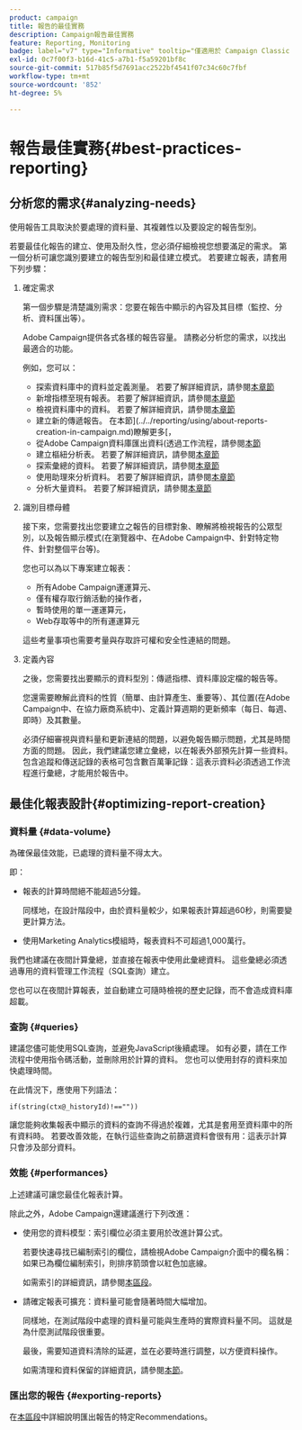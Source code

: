 ```yaml
---
product: campaign
title: 報告的最佳實務
description: Campaign報告最佳實務
feature: Reporting, Monitoring
badge: label="v7" type="Informative" tooltip="僅適用於 Campaign Classic v7"
exl-id: 0c7f00f3-b16d-41c5-a7b1-f5a59201bf8c
source-git-commit: 517b85f5d7691acc2522bf4541f07c34c60c7fbf
workflow-type: tm+mt
source-wordcount: '852'
ht-degree: 5%

---
```


# 報告最佳實務{#best-practices-reporting}



## 分析您的需求{#analyzing-needs}

使用報告工具取決於要處理的資料量、其複雜性以及要設定的報告型別。

若要最佳化報告的建立、使用及耐久性，您必須仔細檢視您想要滿足的需求。 第一個分析可讓您識別要建立的報告型別和最佳建立模式。 若要建立報表，請套用下列步驟：

1. 確定需求

   第一個步驟是清楚識別需求：您要在報告中顯示的內容及其目標（監控、分析、資料匯出等）。

   Adobe Campaign提供各式各樣的報告容量。 請務必分析您的需求，以找出最適合的功能。

   例如，您可以：

   * 探索資料庫中的資料並定義測量。 若要了解詳細資訊，請參閱[本章節](../../reporting/using/ac-cubes.md)
   * 新增指標至現有報表。 若要了解詳細資訊，請參閱[本章節](../../reporting/using/about-reports-creation-in-campaign.md)
   * 檢視資料庫中的資料。 若要了解詳細資訊，請參閱[本章節](../../reporting/using/about-descriptive-analysis.md)
   * 建立新的傳遞報告。 在本節](../../reporting/using/about-reports-creation-in-campaign.md)瞭解更多[，
   * 從Adobe Campaign資料庫匯出資料(透過工作流程，請參閱[本節](../../workflow/using/about-workflows.md)
   * 建立樞紐分析表。 若要了解詳細資訊，請參閱[本章節](../../reporting/using/creating-a-table.md#creating-a-breakdown-or-pivot-table)
   * 探索彙總的資料。 若要了解詳細資訊，請參閱[本章節](../../reporting/using/ac-cubes.md)
   * 使用助理來分析資料。 若要了解詳細資訊，請參閱[本章節](../../reporting/using/about-descriptive-analysis.md)
   * 分析大量資料。 若要了解詳細資訊，請參閱[本章節](../../reporting/using/about-reports-creation-in-campaign.md)

1. 識別目標母體

   接下來，您需要找出您要建立之報告的目標對象、瞭解將檢視報告的公眾型別，以及報告顯示模式(在瀏覽器中、在Adobe Campaign中、針對特定物件、針對整個平台等)。

   您也可以為以下專案建立報表：

   * 所有Adobe Campaign運運算元、
   * 僅有權存取行銷活動的操作者，
   * 暫時使用的單一運運算元，
   * Web存取等中的所有運運算元

   這些考量事項也需要考量與存取許可權和安全性連結的問題。

1. 定義內容

   之後，您需要找出要顯示的資料型別：傳遞指標、資料庫設定檔的報告等。

   您還需要瞭解此資料的性質（簡單、由計算產生、重要等）、其位置(在Adobe Campaign中、在協力廠商系統中)、定義計算週期的更新頻率（每日、每週、即時）及其數量。

   必須仔細審視與資料量和更新連結的問題，以避免報告顯示問題，尤其是時間方面的問題。 因此，我們建議您建立彙總，以在報表外部預先計算一些資料。 包含追蹤和傳送記錄的表格可包含數百萬筆記錄：這表示資料必須透過工作流程進行彙總，才能用於報告中。

## 最佳化報表設計{#optimizing-report-creation}

### 資料量 {#data-volume}

為確保最佳效能，已處理的資料量不得太大。

即：

* 報表的計算時間絕不能超過5分鐘。

  同樣地，在設計階段中，由於資料量較少，如果報表計算超過60秒，則需要變更計算方法。

* 使用Marketing Analytics模組時，報表資料不可超過1,000萬行。

我們也建議在夜間計算彙總，並直接在報表中使用此彙總資料。 這些彙總必須透過專用的資料管理工作流程（SQL查詢）建立。

您也可以在夜間計算報表，並自動建立可隨時檢視的歷史記錄，而不會造成資料庫超載。

### 查詢 {#queries}

建議您儘可能使用SQL查詢，並避免JavaScript後續處理。 如有必要，請在工作流程中使用指令碼活動，並刪除用於計算的資料。 您也可以使用封存的資料來加快處理時間。

在此情況下，應使用下列語法：

```
if(string(ctx@_historyId)!==""))
```

讓您能夠收集報表中顯示的資料的查詢不得過於複雜，尤其是套用至資料庫中的所有資料時。 若要改善效能，在執行這些查詢之前篩選資料會很有用：這表示計算只會涉及部分資料。

### 效能 {#performances}

上述建議可讓您最佳化報表計算。

除此之外，Adobe Campaign還建議進行下列改進：

* 使用您的資料模型：索引欄位必須主要用於改進計算公式。

  若要快速尋找已編制索引的欄位，請檢視Adobe Campaign介面中的欄名稱：如果已為欄位編制索引，則排序箭頭會以紅色加底線。

  如需索引的詳細資訊，請參閱[本區段](../../configuration/using/data-model-best-practices.md#indexes)。

* 請確定報表可擴充：資料量可能會隨著時間大幅增加。

  同樣地，在測試階段中處理的資料量可能與生產時的實際資料量不同。 這就是為什麼測試階段很重要。

  最後，需要知道資料清除的延遲，並在必要時進行調整，以方便資料操作。

  如需清理和資料保留的詳細資訊，請參閱[本節](../../configuration/using/data-model-best-practices.md#data-retention)。

### 匯出您的報告 {#exporting-reports}

在[本區段](../../reporting/using/actions-on-reports.md#exporting-a-report)中詳細說明匯出報告的特定Recommendations。
